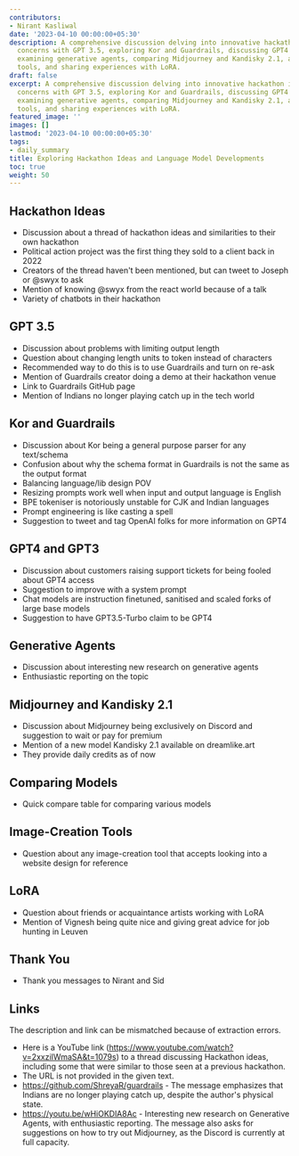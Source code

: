 ```yaml
---
contributors:
- Nirant Kasliwal
date: '2023-04-10 00:00:00+05:30'
description: A comprehensive discussion delving into innovative hackathon ideas, addressing
  concerns with GPT 3.5, exploring Kor and Guardrails, discussing GPT4 speculations,
  examining generative agents, comparing Midjourney and Kandisky 2.1, analyzing image-creation
  tools, and sharing experiences with LoRA.
draft: false
excerpt: A comprehensive discussion delving into innovative hackathon ideas, addressing
  concerns with GPT 3.5, exploring Kor and Guardrails, discussing GPT4 speculations,
  examining generative agents, comparing Midjourney and Kandisky 2.1, analyzing image-creation
  tools, and sharing experiences with LoRA.
featured_image: ''
images: []
lastmod: '2023-04-10 00:00:00+05:30'
tags:
- daily_summary
title: Exploring Hackathon Ideas and Language Model Developments
toc: true
weight: 50
---
```


## Hackathon Ideas
- Discussion about a thread of hackathon ideas and similarities to their own hackathon
- Political action project was the first thing they sold to a client back in 2022
- Creators of the thread haven't been mentioned, but can tweet to Joseph or @swyx to ask
- Mention of knowing @swyx from the react world because of a talk
- Variety of chatbots in their hackathon

## GPT 3.5
- Discussion about problems with limiting output length
- Question about changing length units to token instead of characters
- Recommended way to do this is to use Guardrails and turn on re-ask
- Mention of Guardrails creator doing a demo at their hackathon venue
- Link to Guardrails GitHub page
- Mention of Indians no longer playing catch up in the tech world

## Kor and Guardrails
- Discussion about Kor being a general purpose parser for any text/schema
- Confusion about why the schema format in Guardrails is not the same as the output format
- Balancing language/lib design POV
- Resizing prompts work well when input and output language is English
- BPE tokeniser is notoriously unstable for CJK and Indian languages
- Prompt engineering is like casting a spell
- Suggestion to tweet and tag OpenAI folks for more information on GPT4

## GPT4 and GPT3
- Discussion about customers raising support tickets for being fooled about GPT4 access
- Suggestion to improve with a system prompt
- Chat models are instruction finetuned, sanitised and scaled forks of large base models
- Suggestion to have GPT3.5-Turbo claim to be GPT4

## Generative Agents
- Discussion about interesting new research on generative agents
- Enthusiastic reporting on the topic

## Midjourney and Kandisky 2.1
- Discussion about Midjourney being exclusively on Discord and suggestion to wait or pay for premium
- Mention of a new model Kandisky 2.1 available on dreamlike.art
- They provide daily credits as of now

## Comparing Models
- Quick compare table for comparing various models

## Image-Creation Tools
- Question about any image-creation tool that accepts looking into a website design for reference

## LoRA
- Question about friends or acquaintance artists working with LoRA
- Mention of Vignesh being quite nice and giving great advice for job hunting in Leuven

## Thank You
- Thank you messages to Nirant and Sid

## Links
The description and link can be mismatched because of extraction errors.

- Here is a YouTube link (https://www.youtube.com/watch?v=2xxziIWmaSA&t=1079s) to a thread discussing Hackathon ideas, including some that were similar to those seen at a previous hackathon.
- The URL is not provided in the given text.
- https://github.com/ShreyaR/guardrails - The message emphasizes that Indians are no longer playing catch up, despite the author's physical state.
- https://youtu.be/wHiOKDlA8Ac - Interesting new research on Generative Agents, with enthusiastic reporting. The message also asks for suggestions on how to try out Midjourney, as the Discord is currently at full capacity.